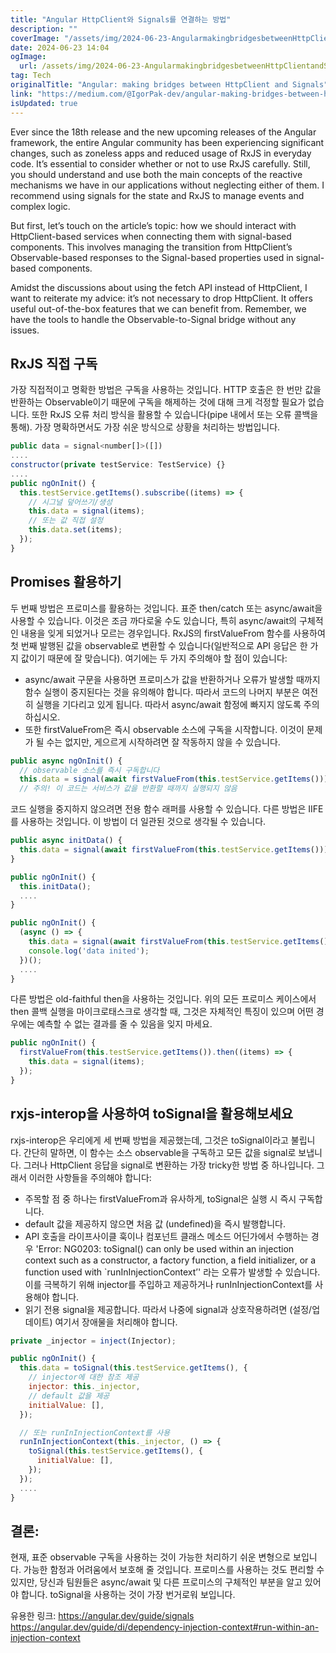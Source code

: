 ```yaml
---
title: "Angular HttpClient와 Signals를 연결하는 방법"
description: ""
coverImage: "/assets/img/2024-06-23-AngularmakingbridgesbetweenHttpClientandSignals_0.png"
date: 2024-06-23 14:04
ogImage: 
  url: /assets/img/2024-06-23-AngularmakingbridgesbetweenHttpClientandSignals_0.png
tag: Tech
originalTitle: "Angular: making bridges between HttpClient and Signals"
link: "https://medium.com/@IgorPak-dev/angular-making-bridges-between-httpclient-and-signals-a7a50c15ad9b"
isUpdated: true
---
```





Ever since the 18th release and the new upcoming releases of the Angular framework, the entire Angular community has been experiencing significant changes, such as zoneless apps and reduced usage of RxJS in everyday code. It’s essential to consider whether or not to use RxJS carefully. Still, you should understand and use both the main concepts of the reactive mechanisms we have in our applications without neglecting either of them. I recommend using signals for the state and RxJS to manage events and complex logic.

But first, let’s touch on the article’s topic: how we should interact with HttpClient-based services when connecting them with signal-based components. This involves managing the transition from HttpClient’s Observable-based responses to the Signal-based properties used in signal-based components.

Amidst the discussions about using the fetch API instead of HttpClient, I want to reiterate my advice: it’s not necessary to drop HttpClient. It offers useful out-of-the-box features that we can benefit from. Remember, we have the tools to handle the Observable-to-Signal bridge without any issues.

<div class="content-ad"></div>

## RxJS 직접 구독

가장 직접적이고 명확한 방법은 구독을 사용하는 것입니다. HTTP 호출은 한 번만 값을 반환하는 Observable이기 때문에 구독을 해제하는 것에 대해 크게 걱정할 필요가 없습니다. 또한 RxJS 오류 처리 방식을 활용할 수 있습니다(pipe 내에서 또는 오류 콜백을 통해). 가장 명확하면서도 가장 쉬운 방식으로 상황을 처리하는 방법입니다.

```js
public data = signal<number[]>([])
....
constructor(private testService: TestService) {}
....
public ngOnInit() {
  this.testService.getItems().subscribe((items) => {
    // 시그널 덮어쓰기/생성
    this.data = signal(items);
    // 또는 값 직접 설정
    this.data.set(items);
  });
}
```

## Promises 활용하기

<div class="content-ad"></div>

두 번째 방법은 프로미스를 활용하는 것입니다. 표준 then/catch 또는 async/await을 사용할 수 있습니다. 이것은 조금 까다로울 수도 있습니다, 특히 async/await의 구체적인 내용을 잊게 되었거나 모르는 경우입니다. RxJS의 firstValueFrom 함수를 사용하여 첫 번째 발행된 값을 observable로 변환할 수 있습니다(일반적으로 API 응답은 한 가지 값이기 때문에 잘 맞습니다). 여기에는 두 가지 주의해야 할 점이 있습니다:

- async/await 구문을 사용하면 프로미스가 값을 반환하거나 오류가 발생할 때까지 함수 실행이 중지된다는 것을 유의해야 합니다. 따라서 코드의 나머지 부분은 여전히 실행을 기다리고 있게 됩니다. 따라서 async/await 함정에 빠지지 않도록 주의하십시오.
- 또한 firstValueFrom은 즉시 observable 소스에 구독을 시작합니다. 이것이 문제가 될 수는 없지만, 게으르게 시작하려면 잘 작동하지 않을 수 있습니다.

```js
public async ngOnInit() {
  // observable 소스를 즉시 구독합니다
  this.data = signal(await firstValueFrom(this.testService.getItems()));
  // 주의! 이 코드는 서비스가 값을 반환할 때까지 실행되지 않음
```

코드 실행을 중지하지 않으려면 전용 함수 래퍼를 사용할 수 있습니다. 다른 방법은 IIFE를 사용하는 것입니다. 이 방법이 더 일관된 것으로 생각될 수 있습니다.

<div class="content-ad"></div>

```js
public async initData() {
  this.data = signal(await firstValueFrom(this.testService.getItems()));
}

public ngOnInit() {   
  this.initData();
  ....
}
```

```js
public ngOnInit() {    
  (async () => {
    this.data = signal(await firstValueFrom(this.testService.getItems()));
    console.log('data inited');
  })();
  ....
}
```

다른 방법은 old-faithful then을 사용하는 것입니다. 위의 모든 프로미스 케이스에서 then 콜백 실행을 마이크로태스크로 생각할 때, 그것은 자체적인 특징이 있으며 어떤 경우에는 예측할 수 없는 결과를 줄 수 있음을 잊지 마세요.

```js
public ngOnInit() {   
  firstValueFrom(this.testService.getItems()).then((items) => {
    this.data = signal(items);
  });
}
```

<div class="content-ad"></div>

## rxjs-interop을 사용하여 toSignal을 활용해보세요

rxjs-interop은 우리에게 세 번째 방법을 제공했는데, 그것은 toSignal이라고 불립니다. 간단히 말하면, 이 함수는 소스 observable을 구독하고 모든 값을 signal로 보냅니다. 그러나 HttpClient 응답을 signal로 변환하는 가장 tricky한 방법 중 하나입니다. 그래서 이러한 사항들을 주의해야 합니다:

- 주목할 점 중 하나는 firstValueFrom과 유사하게, toSignal은 실행 시 즉시 구독합니다.
- default 값을 제공하지 않으면 처음 값 (undefined)을 즉시 발행합니다.
- API 호출을 라이프사이클 훅이나 컴포넌트 클래스 메소드 어딘가에서 수행하는 경우 'Error: NG0203: toSignal() can only be used within an injection context such as a constructor, a factory function, a field initializer, or a function used with `runInInjectionContext’' 라는 오류가 발생할 수 있습니다. 이를 극복하기 위해 injector를 주입하고 제공하거나 runInInjectionContext를 사용해야 합니다.
- 읽기 전용 signal을 제공합니다. 따라서 나중에 signal과 상호작용하려면 (설정/업데이트) 여기서 장애물을 처리해야 합니다.

```js
private _injector = inject(Injector);

public ngOnInit() {  
  this.data = toSignal(this.testService.getItems(), {
    // injector에 대한 참조 제공
    injector: this._injector,
    // default 값을 제공
    initialValue: [],
  });

  // 또는 runInInjectionContext를 사용
  runInInjectionContext(this._injector, () => {
    toSignal(this.testService.getItems(), {
      initialValue: [],
    });
  });
  ....
}
```  

<div class="content-ad"></div>

## 결론:

현재, 표준 observable 구독을 사용하는 것이 가능한 처리하기 쉬운 변형으로 보입니다. 가능한 함정과 어려움에서 보호해 줄 것입니다. 프로미스를 사용하는 것도 편리할 수 있지만, 당신과 팀원들은 async/await 및 다른 프로미스의 구체적인 부분을 알고 있어야 합니다. toSignal을 사용하는 것이 가장 번거로워 보입니다.

유용한 링크:
https://angular.dev/guide/signals
https://angular.dev/guide/di/dependency-injection-context#run-within-an-injection-context